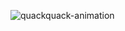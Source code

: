 ![quackquack-animation](https://img.shields.io/maven-central/v/team.duckie.quackquack.animation/animation?style=flat-square)
